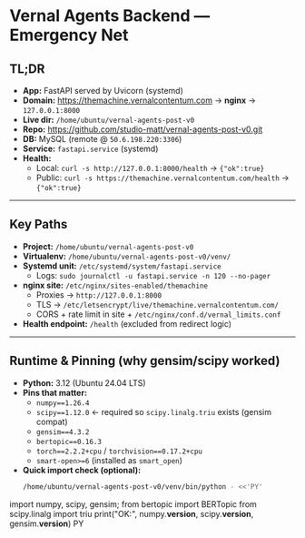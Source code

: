 # Vernal Agents Backend — Emergency Net

## TL;DR
- **App:** FastAPI served by Uvicorn (systemd)
- **Domain:** https://themachine.vernalcontentum.com → **nginx** → `127.0.0.1:8000`
- **Live dir:** `/home/ubuntu/vernal-agents-post-v0`
- **Repo:** https://github.com/studio-matt/vernal-agents-post-v0.git
- **DB:** MySQL (remote @ `50.6.198.220:3306`)
- **Service:** `fastapi.service` (systemd)
- **Health:**  
  - Local:  `curl -s http://127.0.0.1:8000/health` → `{"ok":true}`  
  - Public: `curl -s https://themachine.vernalcontentum.com/health` → `{"ok":true}`

---

## Key Paths
- **Project:** `/home/ubuntu/vernal-agents-post-v0`
- **Virtualenv:** `/home/ubuntu/vernal-agents-post-v0/venv/`
- **Systemd unit:** `/etc/systemd/system/fastapi.service`  
  - Logs: `sudo journalctl -u fastapi.service -n 120 --no-pager`
- **nginx site:** `/etc/nginx/sites-enabled/themachine`  
  - Proxies → `http://127.0.0.1:8000`
  - TLS → `/etc/letsencrypt/live/themachine.vernalcontentum.com/`
  - CORS + rate limit in site + `/etc/nginx/conf.d/vernal_limits.conf`
- **Health endpoint:** `/health` (excluded from redirect logic)

---

## Runtime & Pinning (why gensim/scipy worked)
- **Python:** 3.12 (Ubuntu 24.04 LTS)
- **Pins that matter:**  
  - `numpy==1.26.4`  
  - `scipy==1.12.0`  ← required so `scipy.linalg.triu` exists (gensim compat)  
  - `gensim==4.3.2`  
  - `bertopic==0.16.3`  
  - `torch==2.2.2+cpu` / `torchvision==0.17.2+cpu`  
  - `smart-open>=6` (installed as `smart_open`)
- **Quick import check (optional):**
  ```bash
  /home/ubuntu/vernal-agents-post-v0/venv/bin/python - <<'PY'
import numpy, scipy, gensim; from bertopic import BERTopic
from scipy.linalg import triu
print("OK:", numpy.__version__, scipy.__version__, gensim.__version__)
PY
